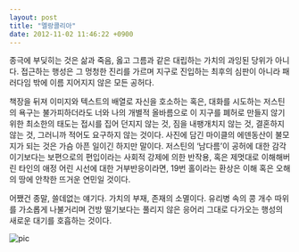 ```yaml
---
layout: post
title: "멜랑콜리아"
date: 2012-11-02 11:46:22 +0900
---
```


종극에 부딪히는 것은 삶과 죽음, 옳고 그름과 같은 대립하는 가치의 과잉된 당위가 아니다. 접근하는 행성은 그 멍청한 진리를 가르며 지구로 진입하는 최후의 심판이 아니라 패러다임 밖에 이름 지어지지 않은 모든 공허다.

책장을 뒤져 이미지와 텍스트의 배열로 자신을 호소하는 혹은, 대화를 시도하는 저스틴의 욕구는 불가피하더라도 너와 나의 개별적 올바름으로 이 지구를 폐허로 만들지 않기 위한 최소한의 태도는 접시를 집어 던지지 않는 것, 짐을 내팽개치지 않는 것, 결혼하지 않는 것, 그러니까 적어도 요구하지 않는 것이다. 사진에 담긴 마이클의 에덴동산이 불모지가 되는 것은 가슴 아픈 일이긴 하지만 말이다. 저스틴의 ‘남다름’이 공허에 대한 감각이기보다는 보편으로의 편입이라는 사회적 강제에 의한 반작용, 혹은 제멋대로 이해해버린 타인의 애정 어린 시선에 대한 거부반응이라면, 19번 홀이라는 환상은 이해 혹은 오해의 땅에 안착한 뜨거운 연민일 것이다.

어쨌건 종말, 쓸데없는 얘기다. 가치의 부재, 존재의 소멸이다. 유리병 속의 콩 개수 따위를 가소롭게 나불거리며 건방 떨기보다는 풀리지 않은 응어리 그대로 다가오는 행성의 새로운 대기를 호흡하는 것이다.

![pic](http://1.bp.blogspot.com/-jlPUzYR-Gps/UAwJsrsnTtI/AAAAAAAACNE/HfVRGUkwClo/s1600/melancholia-screenshot-1.jpg)
